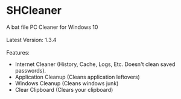 # SHCleaner
A bat file PC Cleaner for Windows 10
<br><br>
Latest Version: 1.3.4
<br><br>
Features:
- Internet Cleaner (History, Cache, Logs, Etc. Doesn't clean saved passwords).
- Application Cleanup (Cleans application leftovers)
- Windows Cleanup (Cleans windows junk)
- Clear Clipboard (Clears your clipboard)